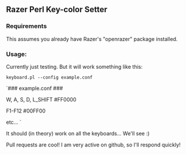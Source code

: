 ## Razer Perl Key-color Setter

### Requirements

This assumes you already have Razer's "openrazer" package installed.

### Usage:

Currently just testing. But it will work something like this:

`keyboard.pl --config example.conf`

`### example.conf ###

W, A, S, D, L_SHIFT
	#FF0000

F1-F12
	#00FF00

etc...
`

It should (in theory) work on all the keyboards... We'll see :)

Pull requests are cool! I am very active on github, so I'll respond quickly!
